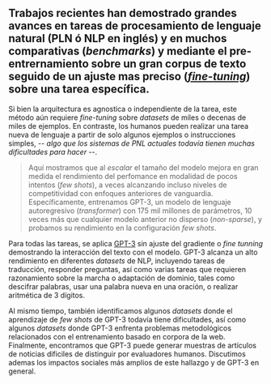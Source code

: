 ## Trabajos recientes han demostrado grandes avances en tareas de procesamiento de lenguaje natural (PLN ó NLP en inglés) y en muchos comparativas (_benchmarks_) y  mediante el pre-entrernamiento sobre un gran corpus de texto seguido de un ajuste mas preciso (_[fine-tuning](#)_) sobre una tarea específica. 

Si bien la arquitectura es agnostica o independiente de la tarea, este método aún requiere _fine-tuning_ sobre _datasets_ de miles o decenas de miles de ejemplos. En contraste, los humanos pueden realizar una tarea nueva de lenguaje a partir de solo algunos ejemplos o instrucciones simples, -- _algo que los sistemas de PNL actuales todavía tienen muchas dificultades para hacer_ --. 

> Aquí mostramos que al _escalar_ el tamaño del modelo mejora en gran medida el rendimiento del perfomance en modalidad de pocos intentos (_few shots_), a veces alcanzando incluso niveles de competitividad con enfoques anteriores de vanguardia. Específicamente, entrenamos GPT-3, un modelo de lenguaje autoregresivo (_transformer_) con 175 mil millones de parámetros, 10 veces más que cualquier modelo anterior no disperso (_non-sparse_), y probamos su rendimiento en la configuración _few shots_. 

Para todas las tareas, se aplica [GPT-3](#) sin ajuste del gradiente o _fine tunning_ demostrando la interacción del texto con el modelo. GPT-3 alcanza un alto rendimiento en diferentes _datasets_ de NLP, incluyendo tareas de traducción, responder preguntas, así como varias tareas que requieren razonamiento sobre la marcha o adaptación de dominio, tales como descifrar palabras, usar una palabra nueva en una oración, o realizar aritmética de 3 dígitos. 

Al mismo tiempo, también identificamos algunos _datasets_ donde el aprendizaje de _few shots_ de GPT-3 todavía tiene dificultades, así como algunos _datasets_ donde GPT-3 enfrenta problemas metodológicos relacionados con el entrenamiento basado en corpora de la web. Finalmente, encontramos que GPT-3 puede generar muestras de artículos de noticias dificiles de distinguir por evaluadores humanos. Discutimos ademas los impactos sociales más amplios de este hallazgo y de GPT-3 en general.
